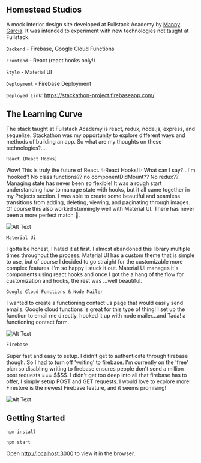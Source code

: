 ## Homestead Studios

A mock interior design site developed at Fullstack Academy by [Manny Garcia](https://github.com/mannyxgarcia). It was intended to experiment with new technologies not taught at Fullstack.

`Backend` - Firebase, Google Cloud Functions

`Frontend` - React (react hooks only!)

`Style` - Material UI

`Deployment` - Firebase Deployment

`Deployed Link`: https://stackathon-project.firebaseapp.com/

## The Learning Curve

The stack taught at Fullstack Academy is react, redux, node.js, express, and sequelize. Stackathon was my opportunity to explore different ways and methods of building an app. So what are my thoughts on these technologies?....

`React (React Hooks)`

Wow! This is truly the future of React. ✨React Hooks!✨ What can I say?...I'm 'hooked'! No class functions?? no componentDidMount?? No redux?? Managing state has never been so flexible! It was a rough start understanding how to manage state with hooks, but it all came together in my Projects section. I was able to create some beautiful and seamless transitions from adding, deleting, viewing, and paginating through images. Of course this also worked stunningly well with Material UI. There has never been a more perfect match 💍.

![Alt Text](/src/imgs/homesteadstudiosnav.gif)

`Material Ui`

I gotta be honest, I hated it at first. I almost abandoned this library multiple times throughout the process. Material UI has a custom theme that is simple to use, but of course I decided to go straight for the customizable more complex features. I'm so happy I stuck it out. Material UI manages it's components using react hooks and once I got the a hang of the flow for customization and hooks, the rest was ...well beautiful.

`Google Cloud Functions & Node Mailer`

I wanted to create a functioning contact us page that would easily send emails. Google cloud functions is great for this type of thing! I set up the function to email me directly, hooked it up with node mailer...and Tada! a functioning contact form.

![Alt Text](/src/imgs/homesteadstudioscontactus.gif)

`Firebase`

Super fast and easy to setup. I didn't get to authenticate through firebase though. So I had to turn off 'writing' to firebase. I'm currently on the 'free' plan so disabling writing to firebase ensures people don't send a million post requests === \$\$\$\$. I didn't get too deep into all that firebase has to offer, I simply setup POST and GET requests. I would love to explore more! Firestore is the newest Firebase feature, and it seems promising!

![Alt Text](/src/imgs/homesteadstudiosaddimg.gif)

## Getting Started

`npm install`

`npm start`

Open [http://localhost:3000](http://localhost:3000) to view it in the browser.
